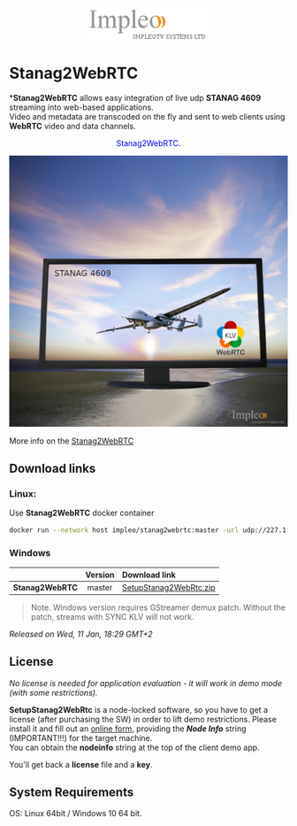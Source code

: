 
<div align="center">
  <a >
    <img src="images/impleo_logo.png" alt="Logo" >
  </a>
</div>

# Stanag2WebRTC

***Stanag2WebRTC** allows easy integration of live udp **STANAG 4609** streaming into web-based applications.  
Video and metadata are transcoded on the fly and sent to web clients using **WebRTC** video and data channels. 

<div align="center">
	<font color="blue">Stanag2WebRTC.</font>
</div>

![Stanag2WebRTC](images/uavscreen.jpg)

More info on the [Stanag2WebRTC](https://impleotv.com/content/stanag2webrtc/help/index.html)


## Download links


### Linux:

Use **Stanag2WebRTC** docker container  
```bash
docker run --network host impleo/stanag2webrtc:master -url udp://227.1.1.1:30120
```


### Windows

|          | Version             | Download link                                                           | 
|:---------|:-------------------:|:------------------------------------------------------------------------|
| **Stanag2WebRTC** |  master | [SetupStanag2WebRtc.zip](https://github.com/impleotv/stanag2webrtc-release/releases/latest/download/SetupStanag2WebRtc.zip) | 

> Note. Windows version requires GStreamer demux patch. Without the patch, streams with SYNC KLV will not work.


*Released on Wed, 11 Jan, 18:29 GMT+2*


## License

*No license is needed for application evaluation - it will work in demo mode (with some restrictions).*

**SetupStanag2WebRtc** is a node-locked software, so you have to get a license (after purchasing the SW) in order to lift demo restrictions. Please install it and fill out an [online form](https://docs.google.com/forms/d/e/1FAIpQLSd_XW6bDsFce1G1cpds4gMQNlwNax0CvkWzcMbscxZ5rLaIbA/viewform), providing the ***Node Info*** string (IMPORTANT!!!) for the target machine.  
You can obtain the **nodeinfo** string at the top of the client demo app.

You'll get back a **license** file and a **key**.

## System Requirements

OS: Linux 64bit / Windows 10 64 bit.


